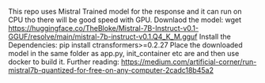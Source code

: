 This repo uses Mistral Trained model for the response and it can run on CPU tho there will be good speed with GPU.
Downlaod the model: wget https://huggingface.co/TheBloke/Mistral-7B-Instruct-v0.1-GGUF/resolve/main/mistral-7b-instruct-v0.1.Q4_K_M.gguf
Install the Dependencies: pip install ctransformers>=0.2.27
Place the downloaded model in the same folder as app.py, init_container etc are and then use docker to build it.
Further reading: https://medium.com/artificial-corner/run-mistral7b-quantized-for-free-on-any-computer-2cadc18b45a2
